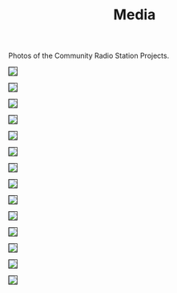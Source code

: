 ﻿---
layout: page
title: Media
permalink: /Media/
---



<p>Photos of the Community Radio Station Projects. </p>




<p></p>
<img src = "/Photos/BEC-1.jpg" border = "1" />
<p></p>

<p></p>
<img src = "/Photos/BEC-2.jpg" border = "1" />
<p></p>

<p></p>
<img src = "/Photos/BEC-3.jpg" border = "1" />
<p></p>

<p></p>
<img src = "/Photos/BEC-4.jpg" border = "1" />
<p></p>

<p></p>
<img src = "/Photos/BEC-5.jpg" border = "1" />
<p></p>

<p></p>
<img src = "/Photos/BEC-6.jpg" border = "1" />
<p></p>

<p></p>
<img src = "/Photos/MET-1.jpg" border = "1" />
<p></p>


<p></p>

<img src = "/Photos/MET-2.jpg" border = "1" />


<p></p>
<p></p>

<img src = "/Photos/MET-3.jpg" border = "1" />

<p></p>


<img src = "/Photos/vvs-1.jpg" border = "1" />

<p></p>
<p></p>

<img src = "/Photos/vvs-2.jpg" border = "1" />

<p> </p>
<p></p>
<img src = "/Photos/vvs-3.jpg" border = "1" />

<p></p>
<p></p>
<img src = "/Photos/vvs-4.jpg" border = "1" />
<p></p>
<p></p>


<p></p>
<p></p>
<img src = "/Photos/ECE-1.jpg" border = "1" />
<p></p>
<p></p>

<p></p>

